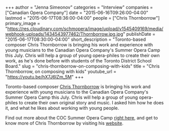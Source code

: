 +++
author = "Jenna Simeonov"
categories = "Interview"
companies = ["Canadian Opera Company"]
date = "2015-06-16T09:26:00-04:00"
lastmod = "2015-06-17T08:36:00-04:00"
people = ["Chris Thornborrow"]
primary_image = "https://res.cloudinary.com/schmopera/image/upload/v1545409169/media/webhook-uploads/1434543977462/Thornborrow.jpg.jpg"
publishDate = "2015-06-17T08:30:00-04:00"
short_description = "Toronto-based composer Chris Thornborrow is bringing his work and experience with young musicians to the Canadian Opera Company&#039;s Summer Opera Camp this July. Chris will help a group of young opera-philes to create their own work, as he&#039;s done before with students of the Toronto District School Board."
slug = "chris-thornborrow-on-composing-with-kids"
title = "Chris Thornborrow, on composing with kids"
youtube_url = "https://youtu.be/hX7J6IZm_5M"
+++

Toronto-based composer [Chris Thornborrow](/scene/people/chris-thornborrow/) is bringing his work and experience with young musicians to the Canadian Opera Company's Summer Opera Camp this July. Chris will help a group of young opera-philes to create their own original story and music. I asked him how he does it, and what he likes about working with young people.

Find out more about the COC Summer Opera Camp [right here](http://www.coc.ca/exploreandlearn/children/summeroperacamp), and get to know more of Chris Thornborrow by visiting his [website](http://www.christhornborrow.com/Chris_Thornborrow/Home.html).
